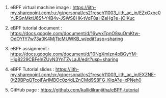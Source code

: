1. eBPF virtual machine image : https://iith-my.sharepoint.com/:u:/g/personal/cs21resch11003_iith_ac_in/EZxGxoc0YJRGnMktU6Sf-Y4B4y-JSWS8HK-tVqF8aHZeHg?e=jOIKuc
   
2. eBPF tutorial document : https://docs.google.com/document/d/16wvxTpnO8suOmKtw-OdOYfY7w73a0K4MjTtcMUWKB_w/edit?usp=sharing
   
3. eBPF assignment : https://docs.google.com/document/d/10NgXmlzn4pBGyYM-Hig8229CBFelnZUyN3YnTZyLaJI/edit?usp=sharing

4. eBPF Tutorial slides : https://iith-my.sharepoint.com/:p:/g/personal/cs21resch11003_iith_ac_in/EXZNE-0tZ9BPqQTcojFArIMBOc0z4dLZnCMd9S8FG_KiqA?e=xPNeh0
   
5. GitHub page : https://github.com/kallidilranjitha/eBPF-tutorial

